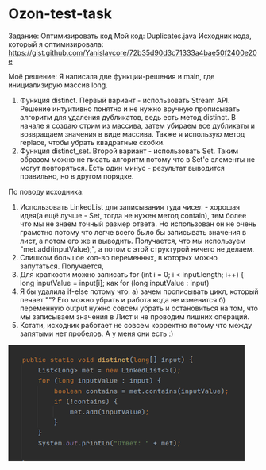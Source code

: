 # Ozon-test-task

 Задание: Оптимизировать код
 Мой код: Duplicates.java
 Исходник кода, который я оптимизировала: https://gist.github.com/Yanislavcore/72b35d90d3c71333a4bae50f2400e20e
 
Моё решение:
Я написала две функции-решения и main, где инициализирую массив long. 
   1. Функция distinct. Первый вариант - использовать Stream API. Решение интуитивно понятно и не нужно вручную прописывать алгоритм для удаления дубликатов, ведь есть метод distinct. В начале я создаю стрим из массива, затем убираем все дубликаты и возвращаем значения в виде массива. Также я использую метод replace, чтобы убрать квадратные скобки.
   2. Функция distinct_set. Второй вариант - использовать Set. Таким образом можно не писать алгоритм потому что в Set'е элементы не могут повторяться. Есть один минус - результат выводится правильно, но в другом порядке.
   
По поводу исходника:
   1. Использовать LinkedList для записывания туда чисел - хорошая идея(а ещё лучше - Set, тогда не нужен метод contain), тем более что мы не знаем точный размер ответа. Но использован он не очень грамотно потому что легче всего было бы записывать значения в лист, а потом его же и выводить. Получается, что мы используем "met.add(inputValue);", а потом с этой структурой ничего не делаем.
   2. Слишком большое кол-во переменных, в которых можно запутаться. Получается, 
   3. Для краткости можно записать     for (int i = 0; i < input.length; i++) {
                                       long inputValue = input[i]; 
                                       как
                                       for (long inputValue : input)
   4. Я бы удалила if-else потому что: a) зачем прописывать цикл, который печает ""? Его можно убрать и работа кода не изменится б) переменную output нужно совсем убрать и остановиться на том, что мы записываем значения в Лист и не проводим лишних операций.
   5. Кстати, исходник работает не совсем корректно потому что между запятыми нет пробелов. А у меня они есть :)
   
   ![](https://github.com/malevinsky/Ozon-test-task/blob/master/src/pictures/Screenshot%20from%202021-02-16%2022-29-03.png)
   

